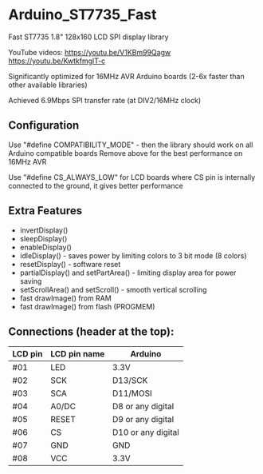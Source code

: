 # Arduino_ST7735_Fast
Fast ST7735 1.8" 128x160 LCD SPI display library

YouTube videos:
https://youtu.be/V1KBm99Qagw
https://youtu.be/KwtkfmglT-c

Significantly optimized for 16MHz AVR Arduino boards (2-6x faster than other available libraries)

Achieved 6.9Mbps SPI transfer rate (at DIV2/16MHz clock)

## Configuration

Use "#define COMPATIBILITY_MODE" - then the library should work on all Arduino compatible boards
Remove above for the best performance on 16MHz AVR

Use "#define CS_ALWAYS_LOW" for LCD boards where CS pin is internally connected to the ground, it gives better performance

## Extra Features
- invertDisplay()
- sleepDisplay()
- enableDisplay()
- idleDisplay() - saves power by limiting colors to 3 bit mode (8 colors)
- resetDisplay() - software reset
- partialDisplay() and setPartArea() - limiting display area for power saving
- setScrollArea() and setScroll() - smooth vertical scrolling
- fast drawImage() from RAM
- fast drawImage() from flash (PROGMEM)

## Connections (header at the top):

|LCD pin|LCD pin name|Arduino|
|--|--|--|
 |#01| LED| 3.3V|
 |#02| SCK |D13/SCK|
 |#03| SCA |D11/MOSI|
 |#04| A0/DC|D8 or any digital
 |#05| RESET|D9 or any digital|
 |#06| CS|D10 or any digital|
 |#07| GND | GND|
 |#08| VCC | 3.3V|
